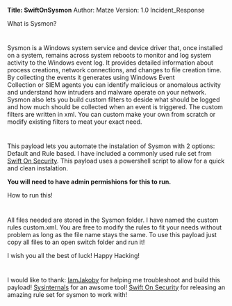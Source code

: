 **Title: SwiftOnSysmon**
Author: Matze
Version: 1.0
Incident_Response

What is Sysmon?
#
Sysmon is a Windows system service and device driver that, once installed on a system, remains across system reboots to monitor and log system activity to the Windows event log. It provides detailed information about process 
creations, network connections, and changes to file creation time. By collecting the events it generates using Windows Event Collection or SIEM agents you can identify malicious or anomalous activity and understand how intruders 
and malware operate on your network. Sysmon also lets you build custom filters to deside what should be logged and how much should be collected when an event is triggered. The custom filters are written in xml. 
You can custom make your own from scratch or modify existing filters to meat your exact need.
#

This payload lets you automate the instalation of Sysmon with 2 options: Default and Rule based. I have included a commonly used rule set from [Swift On Security](https://github.com/SwiftOnSecurity/sysmon-config). This payload
uses a powershell script to allow for a quick and clean instalation. 

**You will need to have admin permishions for this to run.**

How to run this!
#
All files needed are stored in the Sysmon folder. I have named the custom rules custom.xml. You are free to modify the rules to fit your needs without problem as long as the file name stays the same. To use this payload just 
copy all files to an open switch folder and run it!

I wish you all the best of luck! Happy Hacking!
#

I would like to thank:
[IamJakoby](https://github.com/I-Am-Jakoby) for helping me troubleshoot and build this payload!
[Sysinternals](https://learn.microsoft.com/en-us/sysinternals/downloads/sysmon) for an awsome tool!
[Swift On Security](https://github.com/SwiftOnSecurity) for releasing an amazing rule set for sysmon to work with!